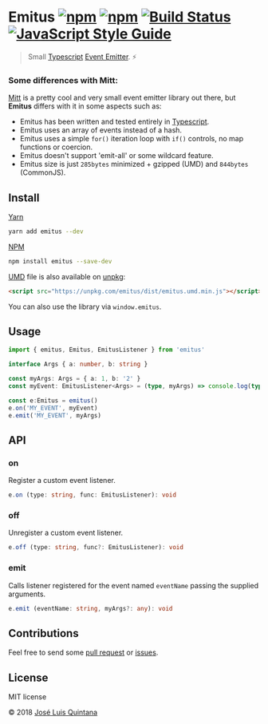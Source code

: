 # Emitus [![npm](https://img.shields.io/npm/v/emitus.svg)](https://www.npmjs.com/package/emitus) [![npm](https://img.shields.io/npm/dt/emitus.svg)](https://www.npmjs.com/package/emitus) [![Build Status](https://travis-ci.org/joseluisq/emitus.svg?branch=master)](https://travis-ci.org/joseluisq/emitus) [![JavaScript Style Guide](https://img.shields.io/badge/code%20style-standard-brightgreen.svg)](http://standardjs.com/)

> Small [Typescript](https://www.typescriptlang.org/) [Event Emitter](https://nodejs.org/api/events.html). :zap:

### Some differences with Mitt:

[Mitt](https://github.com/developit/mitt) is a pretty cool and very small event emitter library out there, but __Emitus__ differs with it in some aspects such as:

- Emitus has been written and tested entirely in [Typescript](./src/index.ts).
- Emitus uses an array of events instead of a hash.
- Emitus uses a simple `for()` iteration loop with `if()` controls, no map functions or coercion.
- Emitus doesn't support 'emit-all' or some wildcard feature.
- Emitus size is just `285bytes` minimized + gzipped (UMD) and `844bytes` (CommonJS).

## Install

[Yarn](https://github.com/yarnpkg/)

```sh
yarn add emitus --dev
```

[NPM](https://www.npmjs.com/)

```sh
npm install emitus --save-dev
```

[UMD](https://github.com/umdjs/umd/) file is also available on [unpkg](https://unpkg.com):

```html
<script src="https://unpkg.com/emitus/dist/emitus.umd.min.js"></script>
```

You can also use the library via `window.emitus`.

## Usage

```ts
import { emitus, Emitus, EmitusListener } from 'emitus'

interface Args { a: number, b: string }

const myArgs: Args = { a: 1, b: '2' }
const myEvent: EmitusListener<Args> = (type, myArgs) => console.log(type, myArgs)

const e:Emitus = emitus()
e.on('MY_EVENT', myEvent)
e.emit('MY_EVENT', myArgs)
```

## API

### on

Register a custom event listener.

```ts
e.on (type: string, func: EmitusListener): void
```

### off

Unregister a custom event listener.

```ts
e.off (type: string, func?: EmitusListener): void
```

### emit

Calls listener registered for the event named `eventName` passing the supplied arguments.

```ts
e.emit (eventName: string, myArgs?: any): void
```

## Contributions
Feel free to send some [pull request](https://github.com/joseluisq/emitus/pulls) or [issues](https://github.com/joseluisq/emitus/issues).

## License
MIT license

© 2018 [José Luis Quintana](http://git.io/joseluisq)
